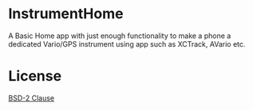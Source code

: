 # InstrumentHome

A Basic Home app with just enough functionality to make a phone a dedicated Vario/GPS instrument using app such as XCTrack, AVario etc.

# License

[BSD-2 Clause](https://opensource.org/licenses/BSD-2-Clause)
